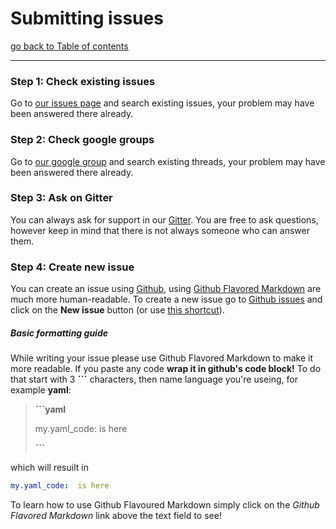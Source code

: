 # Submitting issues

[go back to Table of contents][back-to-index]

-----

### Step 1: Check existing issues

Go to [our issues page][docs-issues] and search existing issues, your problem may have been answered there already.


### Step 2: Check google groups

Go to [our google group][docs-google] and search existing threads, your problem may have been answered there already.


### Step 3: Ask on Gitter

You can always ask for support in our [Gitter][docs-gitter]. You are free to ask questions, however keep in mind that there is not always someone who can answer them.


### Step 4: Create new issue

You can create an issue using [Github][docs-issues], using [Github Flavored Markdown][docs-markdown] are much more human-readable. To create a new issue go to [Github issues][docs-issues] and click on the **New issue** button (or use [this shortcut][docs-new-issue]).


##### Basic formatting guide

While writing your issue please use Github Flavored Markdown to make it more readable. If you paste any code **wrap it in github's code block!** To do that start with 3 **```** characters, then name language you're useing, for example **yaml**:

> **```yaml**
> 
> my.yaml_code:  is here
> 
> **```**

which will resuilt in
```yaml
my.yaml_code:  is here
```

To learn how to use Github Flavoured Markdown simply click on the *Github Flavored Markdown* link above the text field to see!

[back-to-index]: ../documentation.md
[docs-gitter]: https://gitter.im/symfony2admingenerator/GeneratorBundle
[docs-google]: http://groups.google.com/group/symfony2admingenerator/topics
[docs-issues]: https://github.com/symfony2admingenerator/AdmingeneratorGeneratorBundle/issues
[docs-markdown]: http://github.github.com/github-flavored-markdown
[docs-new-issue]: https://github.com/symfony2admingenerator/AdmingeneratorGeneratorBundle/issues/new
